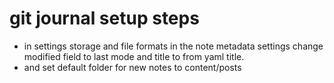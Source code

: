 # git journal setup steps
- in settings storage and file formats in the note metadata settings change modified field to last mode and title to from yaml title.
- and set default folder for new notes to content/posts
